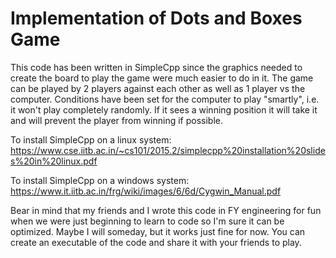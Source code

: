 # Implementation of Dots and Boxes Game
This code has been written in SimpleCpp since the graphics needed to create the board to play the game were much easier to do in it.
The game can be played by 2 players against each other as well as 1 player vs the computer. Conditions have been set for the computer to play "smartly", i.e. it won't play completely randomly. If it sees a winning position it will take it and will prevent the player from winning if possible.

To install SimpleCpp on a linux system: https://www.cse.iitb.ac.in/~cs101/2015.2/simplecpp%20installation%20slides%20in%20linux.pdf

To install SimpleCpp on a windows system: https://www.it.iitb.ac.in/frg/wiki/images/6/6d/Cygwin_Manual.pdf

Bear in mind that my friends and I wrote this code in FY engineering for fun when we were just beginning to learn to code so I'm sure it can be optimized. Maybe I will someday, but it works just fine for now. You can create an executable of the code and share it with your friends to play.
